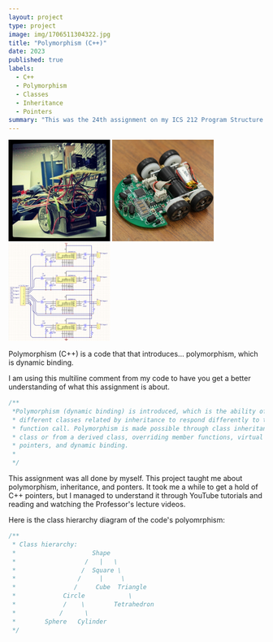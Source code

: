 ```yaml
---
layout: project
type: project
image: img/1706511304322.jpg
title: "Polymorphism (C++)"
date: 2023
published: true
labels:
  - C++
  - Polymorphism
  - Classes
  - Inheritance
  - Pointers
summary: "This was the 24th assignment on my ICS 212 Program Structure class where C and C++ are the coding languages being used, this one uses C++, and the assignment is about polymorphism."
---
```


<div class="text-center p-4">
  <img width="200px" src="../img/micromouse/micromouse-robot.png" class="img-thumbnail" >
  <img width="200px" src="../img/micromouse/micromouse-robot-2.jpg" class="img-thumbnail" >
  <img width="200px" src="../img/micromouse/micromouse-circuit.png" class="img-thumbnail" >
</div>

Polymorphism (C++) is a code that that introduces... polymorphism, which is dynamic binding.  

I am using this multiline comment from my code to have you get a better understanding of what this assignment is about.
```c
/**
 *Polymorphism (dynamic binding) is introduced, which is the ability of objects of 
 * different classes related by inheritance to respond differently to the same member 
 * function call. Polymorphism is made possible through class inheritance from a base 
 * class or from a derived class, overriding member functions, virtual member functions,
 * pointers, and dynamic binding.
 *
 */
```

This assignment was all done by myself. This project taught me about polymorphism, inheritance, and ponters. It took me a while to get a hold of C++ pointers, but I managed to understand it through YouTube tutorials and reading and watching the Professor's lecture videos.

Here is the class hierarchy diagram of the code's polyomrphism:

```c
/**
 * Class hierarchy:
 *                     Shape
 *                   /   |   \
 *                  /  Square \
 *                 /     |     \
 *                /     Cube  Triangle
 *             Circle            \
 *             /    \        Tetrahedron
 *            /      \
 *        Sphere   Cylinder
 */
```
